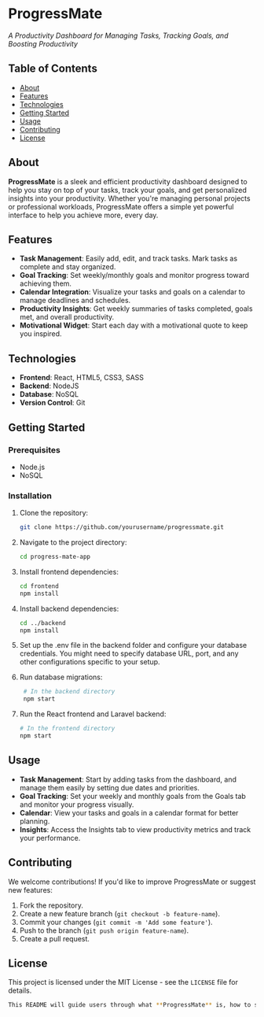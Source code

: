 # ProgressMate  
_A Productivity Dashboard for Managing Tasks, Tracking Goals, and Boosting Productivity_

<!-- ![ProgressMate Logo](https://via.placeholder.com/150) Replace this with your app's logo -->

## Table of Contents
- [About](#about)
- [Features](#features)
- [Technologies](#technologies)
- [Getting Started](#getting-started)
- [Usage](#usage)
- [Contributing](#contributing)
- [License](#license)

## About
**ProgressMate** is a sleek and efficient productivity dashboard designed to help you stay on top of your tasks, track your goals, and get personalized insights into your productivity. Whether you're managing personal projects or professional workloads, ProgressMate offers a simple yet powerful interface to help you achieve more, every day.

## Features
- **Task Management**: Easily add, edit, and track tasks. Mark tasks as complete and stay organized.
- **Goal Tracking**: Set weekly/monthly goals and monitor progress toward achieving them.
- **Calendar Integration**: Visualize your tasks and goals on a calendar to manage deadlines and schedules.
- **Productivity Insights**: Get weekly summaries of tasks completed, goals met, and overall productivity.
- **Motivational Widget**: Start each day with a motivational quote to keep you inspired.
  
## Technologies
- **Frontend**: React, HTML5, CSS3, SASS
- **Backend**: NodeJS
- **Database**: NoSQL
- **Version Control**: Git

## Getting Started
### Prerequisites
- Node.js
- NoSQL

### Installation
1. Clone the repository:
   ```bash
   git clone https://github.com/yourusername/progressmate.git
   ```

2. Navigate to the project directory:
   ```bash
   cd progress-mate-app
   ```

3. Install frontend dependencies:
   ```bash
   cd frontend
   npm install
   ```

4. Install backend dependencies:
   ```bash
   cd ../backend
   npm install
   ```

5. Set up the .env file in the backend folder and configure your database credentials. You might need to specify database URL, port, and any other configurations specific to your setup.

6. Run database migrations:
   ```bash
    # In the backend directory
    npm start
   ```

7. Run the React frontend and Laravel backend:
    ```bash
    # In the frontend directory
    npm start
    ```

## Usage
- **Task Management**: Start by adding tasks from the dashboard, and manage them easily by setting due dates and priorities.
- **Goal Tracking**: Set your weekly and monthly goals from the Goals tab and monitor your progress visually.
- **Calendar**: View your tasks and goals in a calendar format for better planning.
- **Insights**: Access the Insights tab to view productivity metrics and track your performance.

## Contributing
We welcome contributions! If you'd like to improve ProgressMate or suggest new features:

1. Fork the repository.
2. Create a new feature branch (`git checkout -b feature-name`).
3. Commit your changes (`git commit -m 'Add some feature'`).
4. Push to the branch (`git push origin feature-name`).
5. Create a pull request. 

## License
This project is licensed under the MIT License - see the `LICENSE` file for details.
  ```bash
  This README will guide users through what **ProgressMate** is, how to set it up, and how to contribute. Let me know if you'd like to add or modify anything!
  ```








